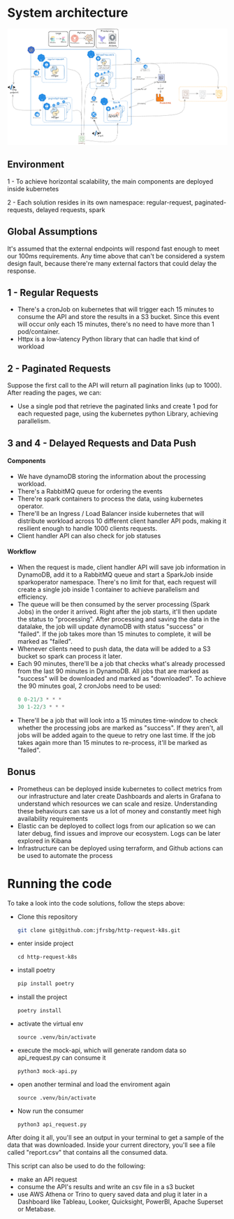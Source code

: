 # System architecture
![image](img/architecture.png)

## Environment

1 - To achieve horizontal scalability, the main components are deployed inside kubernetes

2 - Each solution resides in its own namespace: regular-request, paginated-requests, delayed requests, spark

## Global Assumptions

It's assumed that the external endpoints will respond fast enough to meet our 100ms requirements. Any time above that can't be considered a system design fault, because there're many external factors that could delay the response.

## 1 - Regular Requests
- There's a cronJob on kubernetes that will trigger each 15 minutes to consume the API and store the results in a S3 bucket. Since this event will occur only each 15 minutes, there's no need to have more than 1 pod/container.
- Httpx is a low-latency Python library that can hadle that kind of workload 

## 2 - Paginated Requests
Suppose the first call to the API will return all pagination links (up to 1000). After reading the pages, we can:
- Use a single pod that retrieve the paginated links and create 1 pod for each requested page, using the kubernetes python Library, achieving parallelism.

## 3 and 4 - Delayed Requests and Data Push

#### Components
- We have dynamoDB storing the information about the processing workload.
- There's a RabbitMQ queue for ordering the events
- There're spark containers to process the data, using kubernetes operator.
- There'll be an Ingress / Load Balancer inside kubernetes that will distribute workload across 10 different client handler API pods, making it resilient enough to handle 1000 clients requests.
- Client handler API can also check for job statuses

#### Workflow
- When the request is made, client handler API will save job information in DynamoDB, add it to a RabbitMQ queue and start a SparkJob inside sparkoperator namespace. There's no limit for that, each request will create a single job inside 1 container to achieve parallelism and efficiency. 
- The queue will be then consumed by the server processing (Spark Jobs) in the order it arrived. Right after the job starts, it'll then update the status to "processing". After processing and saving the data in the datalake, the job will update dynamoDB with status "success" or "failed". If the job takes more than 15 minutes to complete, it will be marked as "failed".
- Whenever clients need to push data, the data will be added to a S3 bucket so spark can process it later.
- Each 90 minutes, there'll be a job that checks what's already processed from the last 90 minutes in DynamoDB. All jobs that are marked as "success" will be downloaded and marked as "downloaded". To achieve the 90 minutes goal, 2 cronJobs need to be used:
    ```python 
    0 0-21/3 * * *
    30 1-22/3 * * *
    ```
- There'll be a job that will look into a 15 minutes time-window to check whether the processing jobs are marked as "success". If they aren't, all jobs will be added again to the queue to retry one last time. If the job takes again more than 15 minutes to re-process, it'll be marked as "failed". 

## Bonus
- Prometheus can be deployed inside kubernetes to collect metrics from our infrastructure and later create Dashboards and alerts in Grafana to understand which resources we can scale and resize. Understanding these behaviours can save us a lot of money and constantly meet high availability requirements
- Elastic can be deployed to collect logs from our aplication so we can later debug, find issues and improve our ecosystem. Logs can be later explored in Kibana
- Infrastructure can be deployed using terraform, and Github actions can be used to automate the process


# Running the code
To take a look into the code solutions, follow the steps above:

- Clone this repository
    ```bash
    git clone git@github.com:jfrsbg/http-request-k8s.git
    ```
- enter inside project
    ```
    cd http-request-k8s
    ```
- install poetry
    ```bash
    pip install poetry
    ```
- install the project
    ```
    poetry install
    ```
- activate the virtual env
    ```
    source .venv/bin/activate
    ```
- execute the mock-api, which will generate random data so api_request.py can consume it
    ```
    python3 mock-api.py
    ```

- open another terminal and load the enviroment again
    ```
    source .venv/bin/activate
    ```
- Now run the consumer
    ```
    python3 api_request.py
    ```

After doing it all, you'll see an output in your terminal to get a sample of the data that was downloaded. Inside your current directory, you'll see a file called "report.csv" that contains all the consumed data.

This script can also be used to do the following:
- make an API request
- consume the API's results and write an csv file in a s3 bucket
- use AWS Athena or Trino to query saved data and plug it later in a Dashboard like Tableau, Looker, Quicksight, PowerBI, Apache Superset or Metabase. 